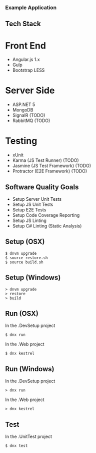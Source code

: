 ### Example Application

## Tech Stack

# Front End
* Angular.js 1.x
* Gulp
* Bootstrap LESS

# Server Side
* ASP.NET 5
* MongoDB
* SignalR (TODO)
* RabbitMQ (TODO)

# Testing
* xUnit 
* Karma (JS Test Runner) (TODO)
* Jasmine (JS Test Framework) (TODO)
* Protractor (E2E Framework) (TODO)

## Software Quality Goals

* Setup Server Unit Tests
* Setup JS Unit Tests
* Setup E2E Tests
* Setup Code Coverage Reporting
* Setup JS Linting
* Setup C# Linting (Static Analysis)



## Setup (OSX)
```
$ dnvm upgrade
$ source restore.sh
$ source build.sh
```
## Setup (Windows)

```
> dnvm upgrade
> restore
> build
```

## Run (OSX)
In the .DevSetup project
```
$ dnx run
```

In the .Web project
```
$ dnx kestrel
```

## Run (Windows)
In the .DevSetup project
```
> dnx run
```

In the .Web project
```
> dnx kestrel
```


## Test
In the .UnitTest project
```
$ dnx test
```